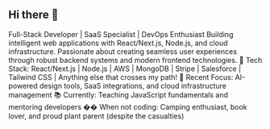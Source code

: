 ## Hi there 👋

Full-Stack Developer | SaaS Specialist | DevOps Enthusiast
Building intelligent web applications with React/Next.js, Node.js, and cloud infrastructure. Passionate about creating seamless user experiences through robust backend systems and modern frontend technologies.
🔧 Tech Stack: React/Next.js | Node.js | AWS | MongoDB | Stripe | Salesforce | Tailwind CSS | Anything else that crosses my path!
🚀 Recent Focus: AI-powered design tools, SaaS integrations, and cloud infrastructure management
📚 Currently: Teaching JavaScript fundamentals and mentoring developers
��️ When not coding: Camping enthusiast, book lover, and proud plant parent (despite the casualties)
